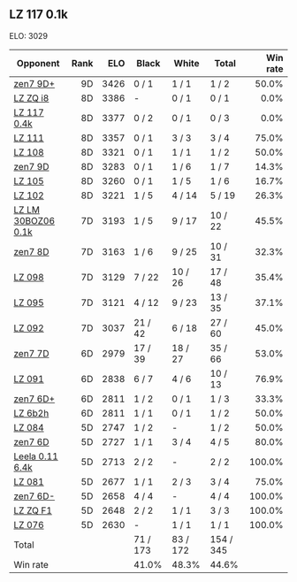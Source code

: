 ## LZ 117 0.1k ##

ELO: 3029

Opponent | Rank | ELO | Black | White | Total | Win rate
---------|-----:|----:|-------|-------|-------|-------:
[zen7 9D+](zen7%209D+.md) | 9D | 3426 | 0 / 1 | 1 / 1 | 1 / 2 | 50.0%
[LZ ZQ i8](LZ%20ZQ%20i8.md) | 8D | 3386 | - | 0 / 1 | 0 / 1 | 0.0%
[LZ 117 0.4k](LZ%20117%200.4k.md) | 8D | 3377 | 0 / 2 | 0 / 1 | 0 / 3 | 0.0%
[LZ 111](LZ%20111.md) | 8D | 3357 | 0 / 1 | 3 / 3 | 3 / 4 | 75.0%
[LZ 108](LZ%20108.md) | 8D | 3321 | 0 / 1 | 1 / 1 | 1 / 2 | 50.0%
[zen7 9D](zen7%209D.md) | 8D | 3283 | 0 / 1 | 1 / 6 | 1 / 7 | 14.3%
[LZ 105](LZ%20105.md) | 8D | 3260 | 0 / 1 | 1 / 5 | 1 / 6 | 16.7%
[LZ 102](LZ%20102.md) | 8D | 3221 | 1 / 5 | 4 / 14 | 5 / 19 | 26.3%
[LZ LM 30BOZ06 0.1k](LZ%20LM%2030BOZ06%200.1k.md) | 7D | 3193 | 1 / 5 | 9 / 17 | 10 / 22 | 45.5%
[zen7 8D](zen7%208D.md) | 7D | 3163 | 1 / 6 | 9 / 25 | 10 / 31 | 32.3%
[LZ 098](LZ%20098.md) | 7D | 3129 | 7 / 22 | 10 / 26 | 17 / 48 | 35.4%
[LZ 095](LZ%20095.md) | 7D | 3121 | 4 / 12 | 9 / 23 | 13 / 35 | 37.1%
[LZ 092](LZ%20092.md) | 7D | 3037 | 21 / 42 | 6 / 18 | 27 / 60 | 45.0%
[zen7 7D](zen7%207D.md) | 6D | 2979 | 17 / 39 | 18 / 27 | 35 / 66 | 53.0%
[LZ 091](LZ%20091.md) | 6D | 2838 | 6 / 7 | 4 / 6 | 10 / 13 | 76.9%
[zen7 6D+](zen7%206D+.md) | 6D | 2811 | 1 / 2 | 0 / 1 | 1 / 3 | 33.3%
[LZ 6b2h](LZ%206b2h.md) | 6D | 2811 | 1 / 1 | 0 / 1 | 1 / 2 | 50.0%
[LZ 084](LZ%20084.md) | 5D | 2747 | 1 / 2 | - | 1 / 2 | 50.0%
[zen7 6D](zen7%206D.md) | 5D | 2727 | 1 / 1 | 3 / 4 | 4 / 5 | 80.0%
[Leela 0.11 6.4k](Leela%200.11%206.4k.md) | 5D | 2713 | 2 / 2 | - | 2 / 2 | 100.0%
[LZ 081](LZ%20081.md) | 5D | 2677 | 1 / 1 | 2 / 3 | 3 / 4 | 75.0%
[zen7 6D-](zen7%206D-.md) | 5D | 2658 | 4 / 4 | - | 4 / 4 | 100.0%
[LZ ZQ F1](LZ%20ZQ%20F1.md) | 5D | 2648 | 2 / 2 | 1 / 1 | 3 / 3 | 100.0%
[LZ 076](LZ%20076.md) | 5D | 2630 | - | 1 / 1 | 1 / 1 | 100.0%
Total | | | 71 / 173 | 83 / 172 | 154 / 345 | 
Win rate| | | 41.0% | 48.3% | 44.6% | 
